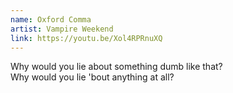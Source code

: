 ```yaml
---
name: Oxford Comma
artist: Vampire Weekend
link: https://youtu.be/Xol4RPRnuXQ
---
```


Why would you lie about something dumb like that?  
Why would you lie 'bout anything at all?
